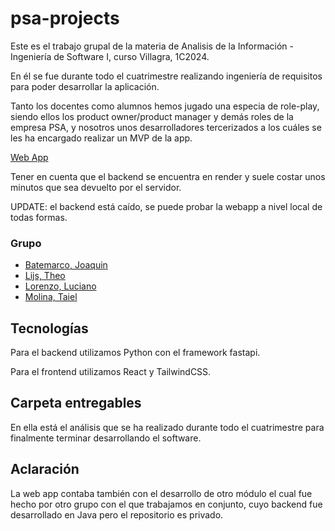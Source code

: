 # psa-projects

Este es el trabajo grupal de la materia de Analisis de la Información - Ingeniería de Software I, curso Villagra, 1C2024.

En él se fue durante todo el cuatrimestre realizando ingeniería de requisitos para poder desarrollar la aplicación.

Tanto los docentes como alumnos hemos jugado una especia de role-play, siendo ellos los product owner/product manager y demás roles de la empresa PSA, y nosotros unos desarrolladores tercerizados a los cuáles se les ha encargado realizar un MVP de la app.

[Web App](https://frontend-psa.vercel.app/)

Tener en cuenta que el backend se encuentra en render y suele costar unos minutos que sea devuelto por el servidor.

UPDATE: el backend está caído, se puede probar la webapp a nivel local de todas formas.

### Grupo

- [Batemarco, Joaquin](https://github.com/BA73C0)
- [Lijs, Theo](https://github.com/LijsTh)
- [Lorenzo, Luciano](https://github.com/LuchoLorenzo1)
- [Molina, Taiel](https://github.com/Taielmolina01)
  
## Tecnologías

Para el backend utilizamos Python con el framework fastapi.

Para el frontend utilizamos React y TailwindCSS.

## Carpeta entregables

En ella está el análisis que se ha realizado durante todo el cuatrimestre para finalmente terminar desarrollando el software.

## Aclaración

La web app contaba también con el desarrollo de otro módulo el cual fue hecho por otro grupo con el que trabajamos en conjunto, cuyo backend fue desarrollado en Java pero el repositorio es privado.
